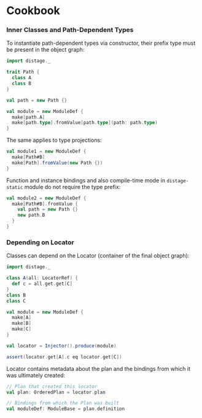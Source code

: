 Cookbook
========

### Inner Classes and Path-Dependent Types

To instantiate path-dependent types via constructor, their prefix type must be present in the object graph:

```scala mdoc:reset
import distage._

trait Path {
  class A
  class B
}

val path = new Path {}

val module = new ModuleDef {
  make[path.A]
  make[path.type].fromValue[path.type](path: path.type)
}
```

The same applies to type projections:

```scala mdoc
val module1 = new ModuleDef {
  make[Path#B]
  make[Path].fromValue(new Path {})
}
```

Function and instance bindings and also compile-time mode in `distage-static` module do not require the type prefix:

```scala mdoc
val module2 = new ModuleDef {
  make[Path#B].fromValue {
    val path = new Path {}
    new path.B
  }
}
```

### Depending on Locator

Classes can depend on the Locator (container of the final object graph):

```scala
import distage._

class A(all: LocatorRef) {
  def c = all.get.get[C]
}
class B
class C

val module = new ModuleDef {
  make[A]
  make[B]
  make[C]
}

val locator = Injector().produce(module)

assert(locator.get[A].c eq locator.get[C]) 
```

Locator contains metadata about the plan and the bindings from which it was ultimately created:

```scala
// Plan that created this locator
val plan: OrderedPlan = locator.plan

// Bindings from which the Plan was built
val moduleDef: ModuleBase = plan.definition
```
